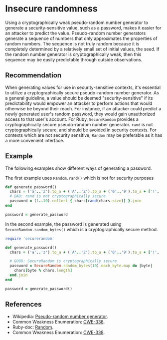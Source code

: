 # Insecure randomness
Using a cryptographically weak pseudo-random number generator to generate a security-sensitive value, such as a password, makes it easier for an attacker to predict the value. Pseudo-random number generators generate a sequence of numbers that only approximates the properties of random numbers. The sequence is not truly random because it is completely determined by a relatively small set of initial values, the seed. If the random number generator is cryptographically weak, then this sequence may be easily predictable through outside observations.


## Recommendation
When generating values for use in security-sensitive contexts, it's essential to utilize a cryptographically secure pseudo-random number generator. As a general guideline, a value should be deemed "security-sensitive" if its predictability would empower an attacker to perform actions that would otherwise be beyond their reach. For instance, if an attacker could predict a newly generated user's random password, they would gain unauthorized access to that user's account. For Ruby, `SecureRandom` provides a cryptographically secure pseudo-random number generator. `rand` is not cryptographically secure, and should be avoided in security contexts. For contexts which are not security sensitive, `Random` may be preferable as it has a more convenient interface.


## Example
The following examples show different ways of generating a password.

The first example uses `Random.rand()` which is not for security purposes


```ruby
def generate_password()
  chars = ('a'..'z').to_a + ('A'..'Z').to_a + ('0'..'9').to_a + ['!', '@', '#', '$', '%']
  # BAD: rand is not cryptographically secure
  password = (1..10).collect { chars[rand(chars.size)] }.join
end

password = generate_password
```
In the second example, the password is generated using `SecureRandom.random_bytes()` which is a cryptographically secure method.


```ruby
require 'securerandom'

def generate_password()
  chars = ('a'..'z').to_a + ('A'..'Z').to_a + ('0'..'9').to_a + ['!', '@', '#', '$', '%']

  # GOOD: SecureRandom is cryptographically secure
  password = SecureRandom.random_bytes(10).each_byte.map do |byte|
    chars[byte % chars.length]
  end.join
end

password = generate_password()
```

## References
* Wikipedia: [Pseudo-random number generator](http://en.wikipedia.org/wiki/Pseudorandom_number_generator).
* Common Weakness Enumeration: [CWE-338](https://cwe.mitre.org/data/definitions/338.html).
* Ruby-doc: [Random](https://ruby-doc.org/core-3.1.2/Random.html).
* Common Weakness Enumeration: [CWE-338](https://cwe.mitre.org/data/definitions/338.html).
